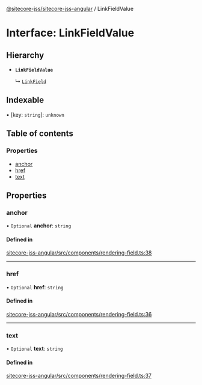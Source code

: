 [@sitecore-jss/sitecore-jss-angular](../README.md) / LinkFieldValue

# Interface: LinkFieldValue

## Hierarchy

- **`LinkFieldValue`**

  ↳ [`LinkField`](LinkField.md)

## Indexable

▪ [key: `string`]: `unknown`

## Table of contents

### Properties

- [anchor](LinkFieldValue.md#anchor)
- [href](LinkFieldValue.md#href)
- [text](LinkFieldValue.md#text)

## Properties

### anchor

• `Optional` **anchor**: `string`

#### Defined in

[sitecore-jss-angular/src/components/rendering-field.ts:38](https://github.com/Sitecore/jss/blob/bbc7ec2d5/packages/sitecore-jss-angular/src/components/rendering-field.ts#L38)

___

### href

• `Optional` **href**: `string`

#### Defined in

[sitecore-jss-angular/src/components/rendering-field.ts:36](https://github.com/Sitecore/jss/blob/bbc7ec2d5/packages/sitecore-jss-angular/src/components/rendering-field.ts#L36)

___

### text

• `Optional` **text**: `string`

#### Defined in

[sitecore-jss-angular/src/components/rendering-field.ts:37](https://github.com/Sitecore/jss/blob/bbc7ec2d5/packages/sitecore-jss-angular/src/components/rendering-field.ts#L37)
